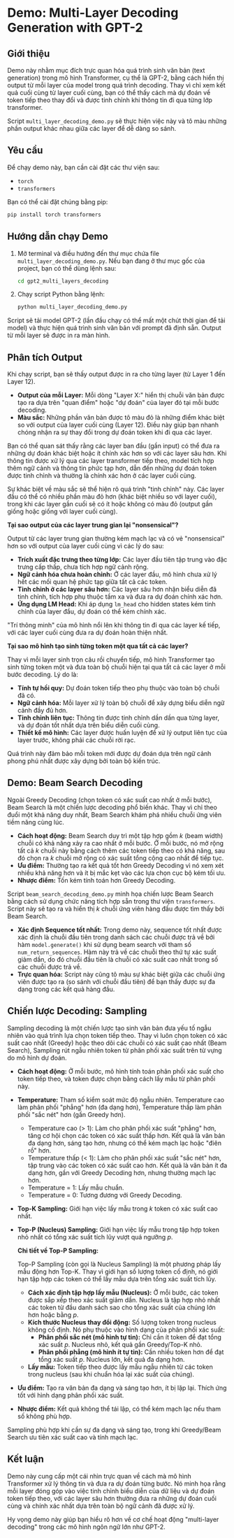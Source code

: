 # Demo: Multi-Layer Decoding Generation with GPT-2

## Giới thiệu

Demo này nhằm mục đích trực quan hóa quá trình sinh văn bản (text generation) trong mô hình Transformer, cụ thể là GPT-2, bằng cách hiển thị output từ mỗi layer của model trong quá trình decoding. Thay vì chỉ xem kết quả cuối cùng từ layer cuối cùng, bạn có thể thấy cách mà dự đoán về token tiếp theo thay đổi và được tinh chỉnh khi thông tin đi qua từng lớp transformer.

Script `multi_layer_decoding_demo.py` sẽ thực hiện việc này và tô màu những phần output khác nhau giữa các layer để dễ dàng so sánh.

## Yêu cầu

Để chạy demo này, bạn cần cài đặt các thư viện sau:

-   `torch`
-   `transformers`

Bạn có thể cài đặt chúng bằng pip:

```bash
pip install torch transformers
```

## Hướng dẫn chạy Demo

1.  Mở terminal và điều hướng đến thư mục chứa file `multi_layer_decoding_demo.py`. Nếu bạn đang ở thư mục gốc của project, bạn có thể dùng lệnh sau:

    ```bash
    cd gpt2_multi_layers_decoding
    ```

2.  Chạy script Python bằng lệnh:

    ```bash
    python multi_layer_decoding_demo.py
    ```

Script sẽ tải model GPT-2 (lần đầu chạy có thể mất một chút thời gian để tải model) và thực hiện quá trình sinh văn bản với prompt đã định sẵn. Output từ mỗi layer sẽ được in ra màn hình.

## Phân tích Output

Khi chạy script, bạn sẽ thấy output được in ra cho từng layer (từ Layer 1 đến Layer 12).

-   **Output của mỗi Layer:** Mỗi dòng "Layer X:" hiển thị chuỗi văn bản được tạo ra dựa trên "quan điểm" hoặc "dự đoán" của layer đó tại mỗi bước decoding.
-   **Màu sắc:** Những phần văn bản được tô màu đỏ là những điểm khác biệt so với output của layer cuối cùng (Layer 12). Điều này giúp bạn nhanh chóng nhận ra sự thay đổi trong dự đoán token khi đi qua các layer.

Bạn có thể quan sát thấy rằng các layer ban đầu (gần input) có thể đưa ra những dự đoán khác biệt hoặc ít chính xác hơn so với các layer sâu hơn. Khi thông tin được xử lý qua các layer transformer tiếp theo, model tích hợp thêm ngữ cảnh và thông tin phức tạp hơn, dẫn đến những dự đoán token được tinh chỉnh và thường là chính xác hơn ở các layer cuối cùng.

Sự khác biệt về màu sắc sẽ thể hiện rõ quá trình "tinh chỉnh" này. Các layer đầu có thể có nhiều phần màu đỏ hơn (khác biệt nhiều so với layer cuối), trong khi các layer gần cuối sẽ có ít hoặc không có màu đỏ (output gần giống hoặc giống với layer cuối cùng).

**Tại sao output của các layer trung gian lại "nonsensical"?**

Output từ các layer trung gian thường kém mạch lạc và có vẻ "nonsensical" hơn so với output của layer cuối cùng vì các lý do sau:

*   **Trích xuất đặc trưng theo từng lớp:** Các layer đầu tiên tập trung vào đặc trưng cấp thấp, chưa tích hợp ngữ cảnh rộng.
*   **Ngữ cảnh hóa chưa hoàn chỉnh:** Ở các layer đầu, mô hình chưa xử lý hết các mối quan hệ phức tạp giữa tất cả các token.
*   **Tinh chỉnh ở các layer sâu hơn:** Các layer sâu hơn nhận biểu diễn đã tinh chỉnh, tích hợp phụ thuộc tầm xa và đưa ra dự đoán chính xác hơn.
*   **Ứng dụng LM Head:** Khi áp dụng `lm_head` cho hidden states kém tinh chỉnh của layer đầu, dự đoán có thể kém chính xác.

"Trí thông minh" của mô hình nổi lên khi thông tin đi qua các layer kế tiếp, với các layer cuối cùng đưa ra dự đoán hoàn thiện nhất.

**Tại sao mô hình tạo sinh từng token một qua tất cả các layer?**

Thay vì mỗi layer sinh trọn câu rồi chuyển tiếp, mô hình Transformer tạo sinh từng token một và đưa toàn bộ chuỗi hiện tại qua tất cả các layer ở mỗi bước decoding. Lý do là:

*   **Tính tự hồi quy:** Dự đoán token tiếp theo phụ thuộc vào toàn bộ chuỗi đã có.
*   **Ngữ cảnh hóa:** Mỗi layer xử lý toàn bộ chuỗi để xây dựng biểu diễn ngữ cảnh đầy đủ hơn.
*   **Tinh chỉnh liên tục:** Thông tin được tinh chỉnh dần dần qua từng layer, và dự đoán tốt nhất dựa trên biểu diễn cuối cùng.
*   **Thiết kế mô hình:** Các layer được huấn luyện để xử lý output liên tục của layer trước, không phải các chuỗi rời rạc.

Quá trình này đảm bảo mỗi token mới được dự đoán dựa trên ngữ cảnh phong phú nhất được xây dựng bởi toàn bộ kiến trúc.

## Demo: Beam Search Decoding

Ngoài Greedy Decoding (chọn token có xác suất cao nhất ở mỗi bước), Beam Search là một chiến lược decoding phổ biến khác. Thay vì chỉ theo đuổi một khả năng duy nhất, Beam Search khám phá nhiều chuỗi ứng viên tiềm năng cùng lúc.

-   **Cách hoạt động:** Beam Search duy trì một tập hợp gồm $k$ (beam width) chuỗi có khả năng xảy ra cao nhất ở mỗi bước. Ở mỗi bước, nó mở rộng tất cả $k$ chuỗi này bằng cách thêm các token tiếp theo có khả năng, sau đó chọn ra $k$ chuỗi mở rộng có xác suất tổng cộng cao nhất để tiếp tục.
-   **Ưu điểm:** Thường tạo ra kết quả tốt hơn Greedy Decoding vì nó xem xét nhiều khả năng hơn và ít bị mắc kẹt vào các lựa chọn cục bộ kém tối ưu.
-   **Nhược điểm:** Tốn kém tính toán hơn Greedy Decoding.

Script `beam_search_decoding_demo.py` minh họa chiến lược Beam Search bằng cách sử dụng chức năng tích hợp sẵn trong thư viện `transformers`. Script này sẽ tạo ra và hiển thị $k$ chuỗi ứng viên hàng đầu được tìm thấy bởi Beam Search.

-   **Xác định Sequence tốt nhất:** Trong demo này, sequence tốt nhất được xác định là chuỗi đầu tiên trong danh sách các chuỗi được trả về bởi hàm `model.generate()` khi sử dụng beam search với tham số `num_return_sequences`. Hàm này trả về các chuỗi theo thứ tự xác suất giảm dần, do đó chuỗi đầu tiên là chuỗi có xác suất cao nhất trong số các chuỗi được trả về.
-   **Trực quan hóa:** Script này cũng tô màu sự khác biệt giữa các chuỗi ứng viên được tạo ra (so sánh với chuỗi đầu tiên) để bạn thấy được sự đa dạng trong các kết quả hàng đầu.

## Chiến lược Decoding: Sampling

Sampling decoding là một chiến lược tạo sinh văn bản đưa yếu tố ngẫu nhiên vào quá trình lựa chọn token tiếp theo. Thay vì luôn chọn token có xác suất cao nhất (Greedy) hoặc theo dõi các chuỗi có xác suất cao nhất (Beam Search), Sampling rút ngẫu nhiên token từ phân phối xác suất trên từ vựng do mô hình dự đoán.

-   **Cách hoạt động:** Ở mỗi bước, mô hình tính toán phân phối xác suất cho token tiếp theo, và token được chọn bằng cách lấy mẫu từ phân phối này.
-   **Temperature:** Tham số kiểm soát mức độ ngẫu nhiên. Temperature cao làm phân phối "phẳng" hơn (đa dạng hơn), Temperature thấp làm phân phối "sắc nét" hơn (gần Greedy hơn).
    - Temperature cao (> 1): Làm cho phân phối xác suất "phẳng" hơn, tăng cơ hội chọn các token có xác suất thấp hơn. Kết quả là văn bản đa dạng hơn, sáng tạo hơn, nhưng có thể kém mạch lạc hoặc "điên rồ" hơn.
    - Temperature thấp (< 1): Làm cho phân phối xác suất "sắc nét" hơn, tập trung vào các token có xác suất cao hơn. Kết quả là văn bản ít đa dạng hơn, gần với Greedy Decoding hơn, nhưng thường mạch lạc hơn.
    - Temperature = 1: Lấy mẫu chuẩn.
    - Temperature = 0: Tương đương với Greedy Decoding.
-   **Top-K Sampling:** Giới hạn việc lấy mẫu trong $k$ token có xác suất cao nhất.
-   **Top-P (Nucleus) Sampling:** Giới hạn việc lấy mẫu trong tập hợp token nhỏ nhất có tổng xác suất tích lũy vượt quá ngưỡng $p$.

    **Chi tiết về Top-P Sampling:**

    Top-P Sampling (còn gọi là Nucleus Sampling) là một phương pháp lấy mẫu động hơn Top-K. Thay vì giới hạn số lượng token cố định, nó giới hạn tập hợp các token có thể lấy mẫu dựa trên tổng xác suất tích lũy.

    -   **Cách xác định tập hợp lấy mẫu (Nucleus):** Ở mỗi bước, các token được sắp xếp theo xác suất giảm dần. Nucleus là tập hợp nhỏ nhất các token từ đầu danh sách sao cho tổng xác suất của chúng lớn hơn hoặc bằng $p$.
    -   **Kích thước Nucleus thay đổi động:** Số lượng token trong nucleus không cố định. Nó phụ thuộc vào hình dạng của phân phối xác suất:
        -   **Phân phối sắc nét (mô hình tự tin):** Chỉ cần ít token để đạt tổng xác suất $p$. Nucleus nhỏ, kết quả gần Greedy/Top-K nhỏ.
        -   **Phân phối phẳng (mô hình ít tự tin):** Cần nhiều token hơn để đạt tổng xác suất $p$. Nucleus lớn, kết quả đa dạng hơn.
    -   **Lấy mẫu:** Token tiếp theo được lấy mẫu ngẫu nhiên từ các token trong nucleus (sau khi chuẩn hóa lại xác suất của chúng).

-   **Ưu điểm:** Tạo ra văn bản đa dạng và sáng tạo hơn, ít bị lặp lại. Thích ứng tốt với hình dạng phân phối xác suất.
-   **Nhược điểm:** Kết quả không thể tái lập, có thể kém mạch lạc nếu tham số không phù hợp.

Sampling phù hợp khi cần sự đa dạng và sáng tạo, trong khi Greedy/Beam Search ưu tiên xác suất cao và tính mạch lạc.

## Kết luận

Demo này cung cấp một cái nhìn trực quan về cách mà mô hình Transformer xử lý thông tin và đưa ra dự đoán từng bước. Nó minh họa rằng mỗi layer đóng góp vào việc tinh chỉnh biểu diễn của dữ liệu và dự đoán token tiếp theo, với các layer sâu hơn thường đưa ra những dự đoán cuối cùng và chính xác nhất dựa trên toàn bộ ngữ cảnh đã được xử lý.

Hy vọng demo này giúp bạn hiểu rõ hơn về cơ chế hoạt động "multi-layer decoding" trong các mô hình ngôn ngữ lớn như GPT-2.
